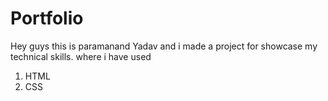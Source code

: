 # Portfolio

Hey guys this is paramanand Yadav and i made a project for showcase my technical skills.
where i have used
1) HTML
2) CSS


